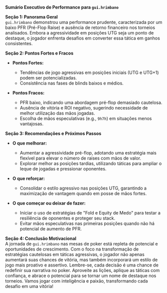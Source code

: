 **Sumário Executivo de Performance para `gui.hrimbano`**

**Seção 1: Panorama Geral**  
`gui.hrimbano` demonstrou uma performance prudente, caracterizada por um baixo PFR (Pré-Flop Raise) e ausência de retorno financeiro nos torneios analisados. Embora a agressividade em posições UTG seja um ponto de destaque, o jogador enfrenta desafios em converter essa tática em ganhos consistentes.  

**Seção 2: Pontos Fortes e Fracos**  

- **Pontos Fortes:**  
  - Tendências de jogo agressivas em posições iniciais (UTG e UTG+1) podem ser potencializadas.
  - Consistência nas fases de blinds baixos e médios.

- **Pontos Fracos:**  
  - PFR baixo, indicando uma abordagem pré-flop demasiado cautelosa.
  - Ausência de vitória e ROI negativo, sugerindo necessidade de melhor utilização das mãos jogadas.
  - Escolha de mãos especulativas (e.g., `9h7h`) em situações menos vantajosas.

**Seção 3: Recomendações e Próximos Passos**

- **O que melhorar:**  
  - Aumentar a agressividade pré-flop, adotando uma estratégia mais flexível para elevar o número de raises com mãos de valor.
  - Explorar melhor as posições tardias, utilizando táticas para ampliar o leque de jogadas e pressionar oponentes.

- **O que reforçar:**  
  - Consolidar o estilo agressivo nas posições UTG, garantindo a maximização de vantagem quando em posse de mãos fortes.

- **O que começar ou deixar de fazer:**  
  - Iniciar o uso de estratégias de "Fold e Equity de Medo" para testar a resiliência de oponentes e proteger seu stack.
  - Evitar mãos especulativas nas primeiras posições quando não há potencial de aumento de PFR.

**Seção 4: Conclusão Motivacional**  
A jornada de `gui.hrimbano` nas mesas de poker está repleta de potencial e oportunidades de crescimento. Com o foco na transformação de estratégias cautelosas em táticas agressivas, o jogador não apenas aumentará suas chances de vitória, mas também incorporará um estilo de jogo mais proativo e assertivo. Lembre-se, cada decisão é uma chance de redefinir sua narrativa no poker. Aproveite as lições, aplique as táticas com confiança, e abrace o potencial para se tornar um nome de destaque nos torneios. Vamos jogar com inteligência e paixão, transformando cada desafio em uma vitória!